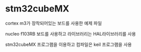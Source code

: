 # stm32cubeMX

cortex m3가 장착되어있는 보드를 사용한 예제 파일

nucleo f103RB 보드를 사용하고 라이브러리는 HAL라이브러리를 사용

stm32cubeMX 프로그램을 이용하고 컴파일은 keil 프로그램을 사용
